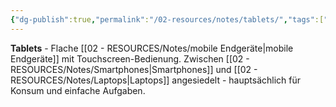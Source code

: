 ```yaml
---
{"dg-publish":true,"permalink":"/02-resources/notes/tablets/","tags":["hardware/mobil","computer/touchscreen"],"noteIcon":"","updated":"2025-08-27T15:03:22.979+02:00"}
---
```



**Tablets** - Flache [[02 - RESOURCES/Notes/mobile Endgeräte\|mobile Endgeräte]] mit Touchscreen-Bedienung.
Zwischen [[02 - RESOURCES/Notes/Smartphones\|Smartphones]] und [[02 - RESOURCES/Notes/Laptops\|Laptops]] angesiedelt - hauptsächlich für Konsum und einfache Aufgaben.